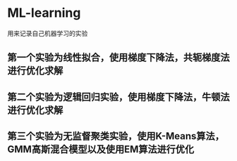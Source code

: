 # ML-learning
用来记录自己机器学习的实验
## 第一个实验为线性拟合，使用梯度下降法，共轭梯度法进行优化求解
## 第二个实验为逻辑回归实验，使用梯度下降法，牛顿法进行优化求解
## 第三个实验为无监督聚类实验，使用K-Means算法，GMM高斯混合模型以及使用EM算法进行优化
